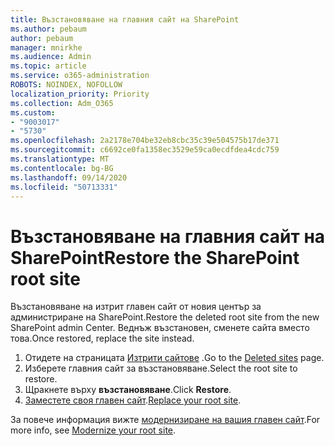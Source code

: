 ```yaml
---
title: Възстановяване на главния сайт на SharePoint
ms.author: pebaum
author: pebaum
manager: mnirkhe
ms.audience: Admin
ms.topic: article
ms.service: o365-administration
ROBOTS: NOINDEX, NOFOLLOW
localization_priority: Priority
ms.collection: Adm_O365
ms.custom:
- "9003017"
- "5730"
ms.openlocfilehash: 2a2178e704be32eb8cbc35c39e504575b17de371
ms.sourcegitcommit: c6692ce0fa1358ec3529e59ca0ecdfdea4cdc759
ms.translationtype: MT
ms.contentlocale: bg-BG
ms.lasthandoff: 09/14/2020
ms.locfileid: "50713331"
---
```

# <a name="restore-the-sharepoint-root-site"></a><span data-ttu-id="60815-102">Възстановяване на главния сайт на SharePoint</span><span class="sxs-lookup"><span data-stu-id="60815-102">Restore the SharePoint root site</span></span>

<span data-ttu-id="60815-103">Възстановяване на изтрит главен сайт от новия център за администриране на SharePoint.</span><span class="sxs-lookup"><span data-stu-id="60815-103">Restore the deleted root site from the new SharePoint admin Center.</span></span> <span data-ttu-id="60815-104">Веднъж възстановен, сменете сайта вместо това.</span><span class="sxs-lookup"><span data-stu-id="60815-104">Once restored, replace the site instead.</span></span>

1. <span data-ttu-id="60815-105">Отидете на страницата [Изтрити сайтове](https://admin.microsoft.com/sharepoint?page=recycleBin&modern=true) .</span><span class="sxs-lookup"><span data-stu-id="60815-105">Go to the [Deleted sites](https://admin.microsoft.com/sharepoint?page=recycleBin&modern=true) page.</span></span> 
2. <span data-ttu-id="60815-106">Изберете главния сайт за възстановяване.</span><span class="sxs-lookup"><span data-stu-id="60815-106">Select the root site to restore.</span></span>
3. <span data-ttu-id="60815-107">Щракнете върху **възстановяване**.</span><span class="sxs-lookup"><span data-stu-id="60815-107">Click **Restore**.</span></span>
4. <span data-ttu-id="60815-108">[Заместете своя главен сайт](https://docs.microsoft.com/sharepoint/troubleshoot/sites/url-that-resides-under-root-site-collection-is-broken).</span><span class="sxs-lookup"><span data-stu-id="60815-108">[Replace your root site](https://docs.microsoft.com/sharepoint/troubleshoot/sites/url-that-resides-under-root-site-collection-is-broken).</span></span>

<span data-ttu-id="60815-109">За повече информация вижте [модернизиране на вашия главен сайт](https://docs.microsoft.com/sharepoint/modern-root-site).</span><span class="sxs-lookup"><span data-stu-id="60815-109">For more info, see [Modernize your root site](https://docs.microsoft.com/sharepoint/modern-root-site).</span></span>
